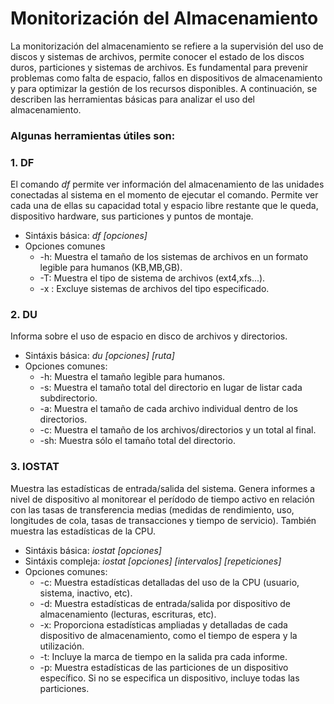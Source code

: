 # Monitorización del Almacenamiento
La monitorización del almacenamiento se refiere a la supervisión del uso de discos y sistemas de archivos, permite conocer el estado de los discos duros, particiones y sistemas de archivos. Es fundamental para prevenir problemas como falta de espacio, fallos en dispositivos de almacenamiento y para optimizar la gestión de los recursos disponibles. A continuación, se describen las herramientas básicas para analizar el uso del almacenamiento.

### Algunas herramientas útiles son:

### 1. DF
El comando *df* permite ver información del almacenamiento de las unidades conectadas al sistema en el momento de ejecutar el comando. Permite ver cada una de ellas su capacidad total y espacio libre restante que le queda, dispositivo hardware, sus particiones y puntos de montaje.
  - Sintáxis básica: *df [opciones]*
  - Opciones comunes
      - -h: Muestra el tamaño de los sistemas de archivos en un formato legible para humanos (KB,MB,GB).
      - -T: Muestra el tipo de sistema de archivos (ext4,xfs...).
      - -x <tipoarchivo>: Excluye sistemas de archivos del tipo especificado.

### 2. DU
Informa sobre el uso de espacio en disco de archivos y directorios.
  - Sintáxis básica: *du [opciones] [ruta]*
  - Opciones comunes:
    - -h: Muestra el tamaño legible para humanos.
    - -s: Muestra el tamaño total del directorio en lugar de listar cada subdirectorio.
    - -a: Muestra el tamaño de cada archivo individual dentro de los directorios.
    - -c: Muestra el tamaño de los archivos/directorios y un total al final.
    - -sh: Muestra sólo el tamaño total del directorio.

### 3. IOSTAT
Muestra las estadísticas de entrada/salida del sistema. Genera informes a nivel de dispositivo al monitorear el perídodo de tiempo activo en relación con las tasas de transferencia medias (medidas de rendimiento, uso, longitudes de cola, tasas de transacciones y tiempo de servicio). También muestra las estadísticas de la CPU.
  - Sintáxis básica: *iostat [opciones]*
  - Sintáxis compleja: *iostat [opciones] [intervalos] [repeticiones]*
  - Opciones comunes:
      - -c: Muestra estadísticas detalladas del uso de la CPU (usuario, sistema, inactivo, etc).
      - -d: Muestra estadísticas de entrada/salida por dispositivo de almacenamiento (lecturas, escrituras, etc).
      - -x: Proporciona estadísticas ampliadas y detalladas de cada dispositivo de almacenamiento, como el tiempo de espera y la utilización.
      - -t: Incluye la marca de tiempo en la salida pra cada informe.
      - -p: Muestra estadísticas de las particiones de un dispositivo específico. Si no se especifica un dispositivo, incluye todas las particiones.
